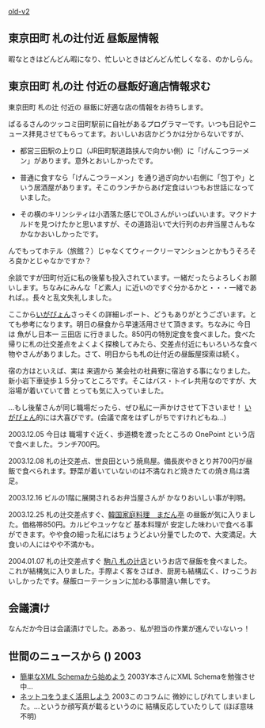 [old-v2](ig031203-orig.html)

## 東京田町 札の辻付近 昼飯屋情報

暇なときはどんどん暇になり、忙しいときはどんどん忙しくなる、のかしらん。


## 東京田町 札の辻 付近の昼飯好適店情報求む

東京田町 札の辻 付近の 昼飯に好適な店の情報をお待ちします。

ぱるるさんのツッコミ田町駅前に自社があるプログラマーです。いつも日記やニュース拝見させてもらってます。おいしいお店かどうかは分からないですが、

* 都営三田駅の上り口（JR田町駅道路挟んで向かい側）に「げんこつラーメン」があります。意外とおいしかったです。
  
* 普通に食すなら「げんこつラーメン」を通り過ぎ向かい右側に「包丁や」という居酒屋があります。そこのランチからあげ定食はいつもお世話になっていました。
  
* その横のキリンシティは小洒落た感じでOLさんがいっぱいいます。マクドナルドを見つけたかと思いますが、その道路沿いで大行列のお弁当屋さんもなかなかおいしかったです。

んでもってホテル（旅館？）じゃなくてウィークリーマンションとかもうそろそろ良かとじゃなかですか？

余談ですが田町付近に私の後輩も投入されています。一緒だったらよろしくお願いします。ちなみにみんな「ど素人」に近いのですぐ分かるかと・・・一緒であれば。。長々と乱文失礼しました。

ここから[いがぴょん](http://www.igapyon.jp/igapyon/diary/memo/memoigapyon.html)さっそくの詳細レポート、どうもありがとうございます。とても参考になります。明日の昼食から早速活用させて頂きます。ちなみに 今日は 魚がし日本一 三田店 に行きました。850円の特別定食を食べました。食べた帰りに札の辻交差点をよくよく探検してみたら、交差点付近にもいろいろな食べ物やさんがありました。さて、明日からも札の辻付近の昼飯屋探索は続く。

宿の方はといえば、実は 来週から 某会社の社員寮に宿泊する事になりました。新小岩下車徒歩１５分ってところです。そこはバス・トイレ共用なのですが、大浴場が着いていて昔 とっても気に入っていました。

…もし後輩さんが同じ職場だったら、ぜひ私に一声かけさせて下さいませ！ [いがぴょん](http://www.igapyon.jp/igapyon/diary/memo/memoigapyon.html)的には大喜びです。(会議で席をはずしがちですけれどもね…)

2003.12.05 今日は 職場すぐ近く、歩道橋を渡ったところの OnePoint という店で食べました。ランチ700円。

2003.12.08 札の辻交差点、世良田という焼鳥屋。備長炭やきとり丼700円が昼飯で食べられます。野菜が着いていないのは不満なれど焼きたての焼き鳥は満足。

2003.12.16 ビルの1階に展開されるお弁当屋さんが かなりおいしい事が判明。

2003.12.25 札の辻交差点すぐ、[韓国家庭料理　まだん亭](http://gourmet.yahoo.co.jp/bin/setnkurl?restno=K0000051533&localno=07&areano=130012) の昼飯が気に入りました。価格帯850円。カルビやユッケなど 基本料理が 安定した味わいで食べる事ができます。やや食の細った私にはちょうどよい分量でしたので、大変満足。大食いの人にはやや不満かも。

2004.01.07 札の辻交差点すぐ [駒八 札の辻店](http://r.gnavi.co.jp/g793800/)というお店で昼飯を食べました。これが結構気に入りました。手際よく客をさばき、厨房も結構広く、けっこうおいしかったです。昼飯ローテーションに加わる事間違い無しです。

## 会議漬け

なんだか今日は会議漬けでした。ああっ、私が担当の作業が進んでいないっ！

## 世間のニュースから () 2003

* [簡単なXML Schemaから始めよう](http://www.atmarkit.co.jp/fxml/rensai2/schema01/schema01.html)  2003Y本さんにXML Schemaを勉強させ中…
* [ネットコをうまく活用しよう](http://jibun.atmarkit.co.jp/ljibun01/column/kayama05/kayama01.html)  2003このコラムに 微妙にしびれてしまいました。…というか顔写真が載るというのに 結構反応していたりして (ほぼ意味不明)